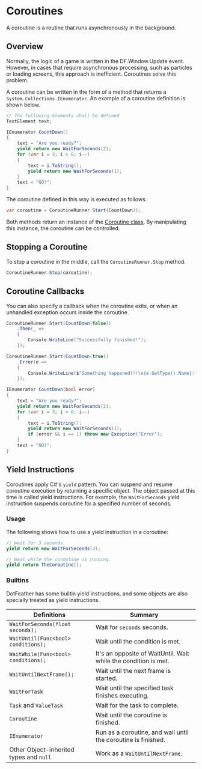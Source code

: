 # Coroutines

A coroutine is a routine that runs asynchronously in the background.

## Overview

Normally, the logic of a game is written in the DF.Window.Update event. However, in cases that require asynchronous processing, such as particles or loading screens, this approach is inefficient. Coroutines solve this problem.

A coroutine can be written in the form of a method that returns a `System.Collections.IEnumerator`. An example of a coroutine definition is shown below.

```cs
// The following elements shall be defined
TextElement text;

IEnumerator CountDown()
{
	text = "Are you ready?";
	yield return new WaitForSeconds(2);
	for (var i = 3; i > 0; i--)
	{
		text = i.ToString();
		yield return new WaitForSeconds(1);
	}
	text = "GO!";
}
```

The coroutine defined in this way is executed as follows.

```cs
var coroutine = CoroutineRunner.Start(CountDown));
```

Both methods return an instance of the [Coroutine class](https://dotfeather.netlify.com/api/dotfeather.coroutine). By manipulating this instance, the coroutine can be controlled.

## Stopping a Coroutine

To stop a coroutine in the middle, call the `CoroutineRunner.Stop` method.

```cs
CoroutineRunner.Stop(coroutine);
```

## Coroutine Callbacks

You can also specify a callback when the coroutine exits, or when an unhandled exception occurs inside the coroutine.

```cs
CoroutineRunner.Start(CountDown(false))
	.Then(_ =>
	{
		Console.WriteLine("Successfully finished!");
	});

CoroutineRunner.Start(CountDown(true))
	.Error(e =>
	{
		Console.WriteLine($"Something happened!!!\n{e.GetType().Name}: {e.Message}\n{e.StackTrace}");
	});

IEnumerator CountDown(bool error)
{
	text = "Are you ready?";
	yield return new WaitForSeconds(2);
	for (var i = 3; i > 0; i--)
	{
		text = i.ToString();
		yield return new WaitForSeconds(1);
		if (error && i == 1) throw new Exception("Error");
	}
	text = "GO!";
}
```

## Yield Instructions

Coroutines apply C#'s `yield` pattern. You can suspend and resume coroutine execution by returning a specific object. The object passed at this time is called yield instructions. For example, the `WaitForSeconds` yield instruction suspends coroutine for a specified number of seconds.

### Usage

The following shows how to use a yield instruction in a coroutine:

```cs
// Wait for 3 seconds.
yield return new WaitForSeconds(3);

// Wait while the coroutine is running.
yield return TheCoroutine();
```

### Builtins

DotFeather has some builtin yield instructions, and some objects are also specially treated as yield instructions.


|Definitions|Summary|
|---|---|
|`WaitForSeconds(float seconds);`|Wait for `seconds` seconds.|
|`WaitUntil(Func<bool> conditions);`|Wait until the condition is met.|
|`WaitWhile(Func<bool> conditions);`|It's an opposite of WaitUntil. Wait while the condition is met.|
|`WaitUntilNextFrame();`|Wait until the next frame is started.|
|`WaitForTask`|Wait until the specified task finishes executing.|
|`Task` and `ValueTask`|Wait for the task to complete.|
|`Coroutine`|Wait until the coroutine is finished.|
|`IEnumerator`|Run as a coroutine, and wail until the coroutine is finished.|
|Other Object-inherited types and `null`|Work as a `WaitUntilNextFrame`.|

